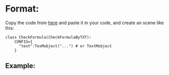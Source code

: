# Format:
Copy the code from [here](https://github.com/Elteoremadebeethoven/MyAnimations/blob/master/check_formula_by_txt/check_formula_by_txt.py) and paste it in your code, and create an scene like this:
```python3
class CheckFormula(CheckFormulaByTXT):
    CONFIG={
      "text":TexMobject("...") # or TextMobject
    }
```
## Example:
